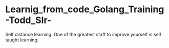 # Learnig_from_code_Golang_Training-Todd_SIr-
Self distance learning. One of the greatest staff to improve yourself is self taught learning.
